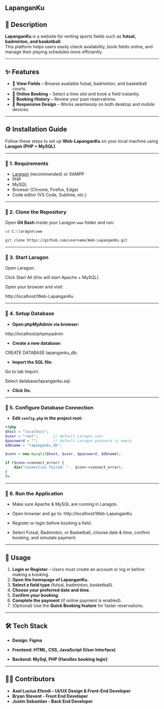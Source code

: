  ## LapanganKu

## 📖 Description
**LapanganKu** is a website for renting sports fields such as **futsal, badminton, and basketball**.  
This platform helps users easily check availability, book fields online, and manage their playing schedules more efficiently.  

---

## ✨ Features
- 🔎 **View Fields** – Browse available futsal, badminton, and basketball courts.  
- 📅 **Online Booking** – Select a time slot and book a field instantly.  
- 📜 **Booking History** – Review your past reservations.  
- 📱 **Responsive Design** – Works seamlessly on both desktop and mobile devices.  

---

## ⚙️ Installation Guide

Follow these steps to set up **Web-LapanganKu** on your local machine using **Laragon (PHP + MySQL)**.

---

### 🔹 1. Requirements
- [Laragon](https://laragon.org/) (recommended) or XAMPP  
- PHP  
- MySQL 
- Browser (Chrome, Firefox, Edge)  
- Code editor (VS Code, Sublime, etc.)  

---

### 🔹 2. Clone the Repository
Open **Git Bash** inside your Laragon `www` folder and run:
```bash
cd C:\laragon\www

git clone https://github.com/username/Web-LapanganKu.git
```

---

### 🔹 3. Start Laragon

Open Laragon.

Click Start All (this will start Apache + MySQL).

Open your browser and visit:

http://localhost/Web-LapanganKu

---

### 🔹 4. Setup Database

- **Open phpMyAdmin via browser:**

http://localhost/phpmyadmin


- **Create a new database:**

CREATE DATABASE lapanganku_db;


- **Import the SQL file:**

Go to tab Import.

Select database/lapanganku.sql.

- **Click Go.**

---

### 🔹 5. Configure Database Connection

- **Edit `config.php` in the project root:**

```php
<?php
$host = "localhost";
$user = "root";       // default Laragon user
$password = "";       // default Laragon password is empty
$dbname = "lapanganku_db";

$conn = new mysqli($host, $user, $password, $dbname);

if ($conn->connect_error) {
    die("Connection failed: " . $conn->connect_error);
}
?>
```
---

### 🔹 6. Run the Application

- Make sure Apache & MySQL are running in Laragon.

- Open browser and go to:
http://localhost/Web-LapanganKu


- Register or login before booking a field.

- Select Futsal, Badminton, or Basketball, choose date & time, confirm booking, and simulate payment.

---

## 🚀 Usage
1. **Login or Register** – Users must create an account or log in before making a booking.  
2. **Open the homepage of LapanganKu.**  
3. **Select a field type** (futsal, badminton, basketball).  
4. **Choose your preferred date and time.**  
5. **Confirm your booking.**  
6. **Complete the payment** (if online payment is enabled).  
7. (Optional) Use the **Quick Booking feature** for faster reservations.  

---

## 🛠️ Tech Stack

- **Design: Figma**

- **Frontend: HTML, CSS, JavaScript (User Interface)**

- **Backend: MySql, PHP (Handles booking logic)**

---

## 👨‍💻 Contributors

- **Axel Lucius Efendi – UI/UX Design & Front-End Developer**
- **Bryan Stevent - Front End Developer**
- **Justin Sebastian - Back End Developer**


